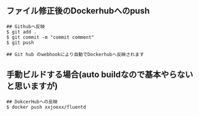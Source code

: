 
## ファイル修正後のDockerhubへのpush

```
## Githubへ反映
$ git add .
$ git commit -m "commit comment"
$ git push

## Git hub のwebhookにより自動でDockerhubへ反映されます
```

## 手動ビルドする場合(auto buildなので基本やらないと思いますが)

```
## DokcerHubへの反映
$ docker push xxjoexx/fluentd
```

